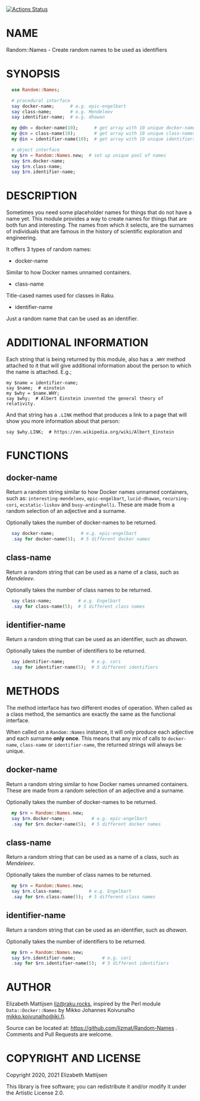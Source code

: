 [![Actions Status](https://github.com/lizmat/Random-Names/workflows/test/badge.svg)](https://github.com/lizmat/Random-Names/actions)

NAME
====

Random::Names - Create random names to be used as identifiers

SYNOPSIS
========

```raku
  use Random::Names;

  # procedural interface
  say docker-name;      # e.g. epic-engelbart
  say class-name;       # e.g. Mendeleev
  say identifier-name;  # e.g. dhawan

  my @dn = docker-name(10);      # get array with 10 unique docker-names
  my @cn = class-name(10);       # get array with 10 unique class-names
  my @in = identifier-name(10);  # get array with 10 unique identifiers

  # object interface
  my $rn = Random::Names.new;  # set up unique pool of names
  say $rn.docker-name;
  say $rn.class-name;
  say $rn.identifier-name;
```

DESCRIPTION
===========

Sometimes you need some placeholder names for things that do not have a name yet. This module provides a way to create names for things that are both fun and interesting. The names from which it selects, are the surnames of individuals that are famous in the history of scientific exploration and engineering.

It offers 3 types of random names:

  * docker-name

Similar to how Docker names unnamed containers.

  * class-name

Title-cased names used for classes in Raku.

  * identifier-name

Just a random name that can be used as an identifier.

ADDITIONAL INFORMATION
======================

Each string that is being returned by this module, also has a `.WHY` method attached to it that will give additional information about the person to which the name is attached. E.g.;

    my $name = identifier-name;
    say $name;  # einstein
    my $why = $name.WHY;
    say $why;  # Albert Einstein invented the general theory of relativity.

And that string has a `.LINK` method that produces a link to a page that will show you more information about that person:

    say $why.LINK;  # https://en.wikipedia.org/wiki/Albert_Einstein

FUNCTIONS
=========

docker-name
-----------

Return a random string similar to how Docker names unnamed containers, such as: `interesting-mendeleev`, `epic-engelbart`, `lucid-dhawan`, `recursing-cori`, `ecstatic-liskov` and `busy-ardinghelli`. These are made from a random selection of an adjective and a surname.

Optionally takes the number of docker-names to be returned.

```raku
  say docker-name;          # e.g. epic-engelbart
  .say for docker-name(5);  # 5 different docker names
```

class-name
----------

Return a random string that can be used as a name of a class, such as *Mendeleev*.

Optionally takes the number of class names to be returned.

```raku
  say class-name;          # e.g. Engelbart
  .say for class-name(5);  # 5 different class names
```

identifier-name
---------------

Return a random string that can be used as an identifier, such as *dhawan*.

Optionally takes the number of identifiers to be returned.

```raku
  say identifier-name;          # e.g. cori
  .say for identifier-name(5);  # 5 different identifiers
```

METHODS
=======

The method interface has two different modes of operation. When called as a class method, the semantics are exactly the same as the functional interface.

When called on a `Random::Names` instance, it will only produce each adjective and each surname **only once**. This means that any mix of calls to `docker-name`, `class-name` or `identifier-name`, the returned strings will always be unique.

docker-name
-----------

Return a random string similar to how Docker names unnamed containers. These are made from a random selection of an adjective and a surname.

Optionally takes the number of docker-names to be returned.

```raku
  my $rn = Random::Names.new;
  say $rn.docker-name;          # e.g. epic-engelbart
  .say for $rn.docker-name(5);  # 5 different docker names
```

class-name
----------

Return a random string that can be used as a name of a class, such as *Mendeleev*.

Optionally takes the number of class names to be returned.

```raku
  my $rn = Random::Names.new;
  say $rn.class-name;          # e.g. Engelbart
  .say for $rn.class-name(5);  # 5 different class names
```

identifier-name
---------------

Return a random string that can be used as an identifier, such as *dhawan*.

Optionally takes the number of identifiers to be returned.

```raku
  my $rn = Random::Names.new;
  say $rn.identifier-name;          # e.g. cori
  .say for $rn.identifier-name(5);  # 5 different identifiers
```

AUTHOR
======

Elizabeth Mattijsen <liz@raku.rocks>, inspired by the Perl module `Data::Docker::Names` by Mikko Johannes Koivunalho <mikko.koivunalho@iki.fi>.

Source can be located at: https://github.com/lizmat/Random-Names . Comments and Pull Requests are welcome.

COPYRIGHT AND LICENSE
=====================

Copyright 2020, 2021 Elizabeth Mattijsen

This library is free software; you can redistribute it and/or modify it under the Artistic License 2.0.

